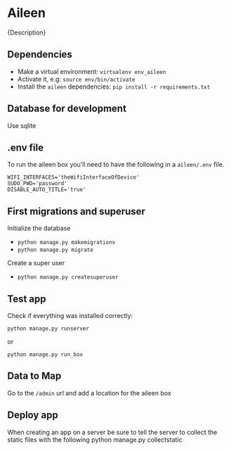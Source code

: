 # Aileen

{Description}

## Dependencies

* Make a virtual environment: `virtualenv env_aileen`
* Activate it, e.g: `source env/bin/activate`
* Install the `aileen` dependencies:
  `pip install -r requirements.txt`

## Database for development
Use sqlite

## .env file
To run the aileen box you'll need to have the following in a `aileen/.env` file.
```
WIFI_INTERFACES='theWifiInterfaceOfDevice'
SUDO_PWD='password'
DISABLE_AUTO_TITLE='true'
```

## First migrations and superuser
Initialize the database

  * `python manage.py makemigrations`
  * `python manage.py migrate`


Create a super user
  * `python manage.py createsuperuser`

## Test app
Check if everything was installed correctly:

`python manage.py runserver`

or

`python manage.py run_box`

## Data to Map
Go to the `/admin` url and add a location for the aileen box

## Deploy app
When creating an app on a server be sure to tell the server to collect the static files with the following
python manage.py collectstatic
